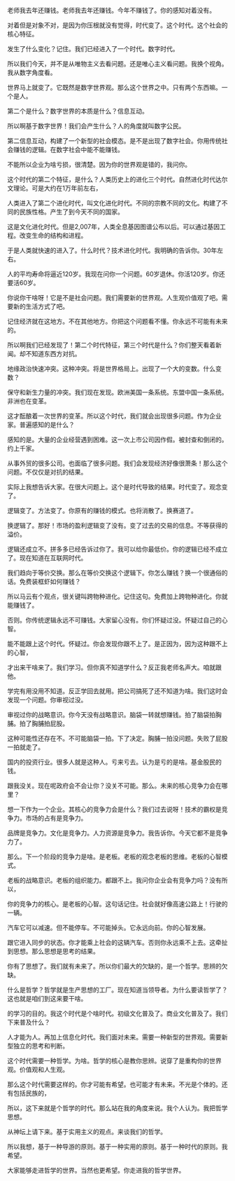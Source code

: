 老师我去年还赚钱。老师我去年还赚钱。今年不赚钱了。你的感知对着没有。

对着但是对象不对，是因为你压根就没有觉得，时代变了。这个时代。这个社会的核心特征。

发生了什么变化？记住。我们已经进入了一个时代。数字时代。

所以我们今天，并不是从唯物主义去看问题。还是唯心主义看问题。我换个视角。我从数字角度看。

世界马上就变了。它既然是数字世界观。那么这个世界之中。只有两个东西嘛。一个是人。

第二个是什么？数字世界的本质是什么？信息互动。

所以啊基于数字世界！我们会产生什么？人的角度就叫数字公民。

第二信息互动，构建了一个新型的社会模态。是不是出现了数字社会。你用传统社会赚钱的逻辑。在数字社会中能不能赚钱。

不能所以企业为啥亏损，很清楚。因为你的世界观是错的，我问你。

这个时代的第二个特征，是什么？人类历史上的进化三个时代。自然进化时代达尔文理论。可是大约在1万年前左右，

人类进入了第二个进化时代，叫文化进化时代。不同的宗教不同的文化。构建了不同的民族性格。产生了到今天不同的国家。

这是文化进化时代。但是2,007年，人类全息基因图谱公布以后。可以通过基因工程。改变生命的结构和进程。

于是人类就快速的进入了。什么时代？技术进化时代。我明确的告诉你。30年左右。

人的平均寿命将逼近120岁。我现在问你一个问题。60岁退休。你活120岁。你还要活60岁。

你说你干啥呀！它是不是社会问题。我们需要新的世界观。人生观价值观了吧。需要新的生活方式了吧。

记住经济就在这地方。不在其他地方。你把这个问题看不懂。你永远不可能有未来的。

所以啊我们已经发现了！第二个时代特征，第三个时代是什么？你们整天看着新闻。却不知道东西方对抗。

地缘政治快速冲突。这种冲突。将是世界格局上。出现了一个大的变数。什么变数？

保守和新生力量的冲突。我们现在发现。欧洲美国一条系统。东盟中国一条系统。非洲也在变革。

这才酝酿着一次世界的变革。所以这个时代，我们就会出现很多问题。作为企业家。普遍感知的是什么？

感知的是。大量的企业经营遇到困难。这一次上市公司因作假。被封查和倒闭的。约上千家。

从事外贸的很多公司。也面临了很多问题。我们会发现经济好像很萧条！那么这个问题。不仅仅是对抗的结果。

实际上我想告诉大家。在很大问题上。这个是时代导致的结果。时代变了。观念变了。

逻辑变了。方法变了。你原有的赚钱的模式。也将消散了。换赛道了。

换逻辑了。那好！市场的盈利逻辑变了没有。变了过去的交易的信息。不等获得的溢价。

逻辑还成立不。拼多多已经告诉过你了。我可以给你最低价。你的逻辑已经不成立了。现在知道在互联网时代。

我们趋向于等价交换。那么在等价交换这个逻辑下。你怎么赚钱？换一个很通俗的话。免费装框虾如何赚钱？

所以马云有个观点，很关键叫跨物种进化。记住这句。免费加上跨物种进化。你就能赚钱了。

否则。你传统逻辑永远不可赚钱。大家留心没有。你们怀疑过没。怀疑过自己的心智。

能不能跟上这个时代。怀疑过。你会发现你跟不上了。是正因为，因为这种跟不上的心智，

才出来干啥来了。我们学习。但你真不知道学什么？反正我老师名声大。咱就跟他。

学完有用没用不知道。反正学回去就用。把公司搞死了还不知道为啥。我们这时会发现一个问题。你审视过没。

审视过你的战略意识。你今天没有战略意识。脑袋一转就想赚钱。拍了脑袋拍胸脯。拍了胸脯拍屁股。

这种可能性还存在不。不可能脑袋一拍。下了决定。胸脯一拍没问题。失败了屁股一拍就走了。

国内的投资行业。很多人就是这种人。亏来亏去。认为是亏的是啥。基金股民的钱。

跟我没关。现在呢政府会不会让你？没关不可能。那么。未来的核心竞争力会在哪里？

想一下作为一个企业。其核心的竞争力会是什么？我们过去说呀！技术的霸权是竞争力。市场的占有是竞争力。

品牌是竞争力。文化是竞争力。人力资源是竞争力。我告诉你。今天它都不是竞争力了。

那么。下一个阶段的竞争力是啥。是老板。老板的观念老板的思维。老板的心智模式。

老板的战略意识。老板的组织能力。都跟不上。我问你企业会有竞争力吗？没有所以，

你的竞争力的核心。是老板的心智。这句话记住。社会就好像高速公路上！行驶的一辆。

汽车它可以减速。但不能停车。不可能掉头。它永远向前。你的心智发展。

跟它进入同步的状态。你才能乘上社会的这辆汽车。否则你永远乘不上去。这牵扯到思想。那么思想是思考的结果。

你有了思想了。我们就有未来了。所以你们最大的欠缺的，是一个哲学。思辨的欠缺。

什么是哲学？哲学就是生产思想的工厂。现在知道当领导者。为什么要读哲学了？这也就是咱们到这来要干啥。

的学习的目的。我这个时代是个啥时代。初级文化普及了。商业文化普及了。我们下来普及什么？

人才能为人。再加上信息化时代。我们面对未来。需要一种新型的世界观。需要新型独立的思考和判断。

这个时代需要一种哲学。为啥。哲学的核心是教你思辨。说穿了是重构你的世界观。价值观和人生观。

那么这个时代需要这样的。你才可能有希望。也可能才有未来。不光是个体的。还有包括民族的，

所以，这下来就是个哲学的时代。那么站在我的角度来说。我个人认为。我把哲学思想。

从神坛上请下来。基于实用主义的观点。来谈我们的哲学。

所以我想，基于一种导游的原则。基于一种实用的原则。基于一种时代的原则。我希望。

大家能够走进哲学的世界。当然也更希望。你走进我的哲学世界。